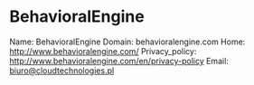
# BehavioralEngine

Name: BehavioralEngine
Domain: behavioralengine.com
Home: http://www.behavioralengine.com/
Privacy_policy: http://www.behavioralengine.com/en/privacy-policy
Email: biuro@cloudtechnologies.pl
